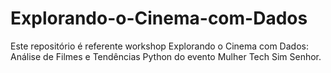 # Explorando-o-Cinema-com-Dados
Este repositório é referente workshop Explorando o Cinema com Dados: Análise de Filmes e Tendências Python do evento Mulher Tech Sim Senhor.
